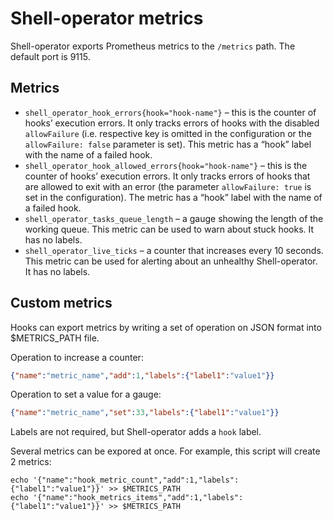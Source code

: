 # Shell-operator metrics

Shell-operator exports Prometheus metrics to the `/metrics` path. The default port is 9115.

## Metrics

* `shell_operator_hook_errors{hook="hook-name"}` – this is the counter of hooks’ execution errors. It only tracks errors of hooks with the disabled `allowFailure` (i.e. respective key is omitted in the configuration or the `allowFailure: false` parameter is set). This metric has a “hook” label with the name of a failed hook.
* `shell_operator_hook_allowed_errors{hook="hook-name"}` – this is the counter of hooks’ execution errors. It only tracks errors of hooks that are allowed to exit with an error (the parameter `allowFailure: true` is set in the configuration). The metric has a “hook” label with the name of a failed hook.
* `shell_operator_tasks_queue_length` – a gauge showing the length of the working queue. This metric can be used to warn about stuck hooks. It has no labels.
* `shell_operator_live_ticks` – a counter that increases every 10 seconds. This metric can be used for alerting about an unhealthy Shell-operator. It has no labels.

## Custom metrics

Hooks can export metrics by writing a set of operation on JSON format into $METRICS_PATH file.

Operation to increase a counter:

```json
{"name":"metric_name","add":1,"labels":{"label1":"value1"}}
```

Operation to set a value for a gauge:

```json
{"name":"metric_name","set":33,"labels":{"label1":"value1"}}
```

Labels are not required, but Shell-operator adds a `hook` label.

Several metrics can be expored at once. For example, this script will create 2 metrics:

```
echo '{"name":"hook_metric_count","add":1,"labels":{"label1":"value1"}}' >> $METRICS_PATH
echo '{"name":"hook_metrics_items","add":1,"labels":{"label1":"value1"}}' >> $METRICS_PATH
```
